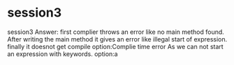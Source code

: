 # session3
session3
Answer:
first  complier throws an error like no main method found.
After writing the main method it gives an error like illegal start of expression.
finally it doesnot get compile option:Complie time error
As we can not start an expression with keywords.
option:a
